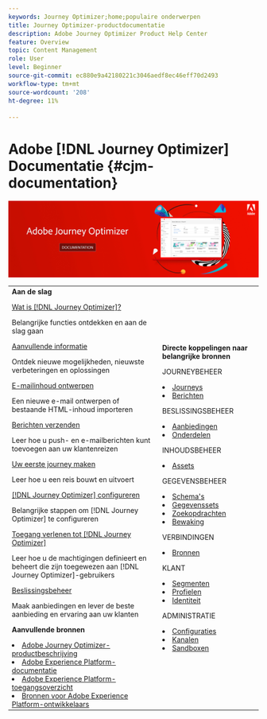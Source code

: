 ```yaml
---
keywords: Journey Optimizer;home;populaire onderwerpen
title: Journey Optimizer-productdocumentatie
description: Adobe Journey Optimizer Product Help Center
feature: Overview
topic: Content Management
role: User
level: Beginner
source-git-commit: ec880e9a42180221c3046aedf8ec46eff70d2493
workflow-type: tm+mt
source-wordcount: '208'
ht-degree: 11%

---
```


# Adobe [!DNL Journey Optimizer] Documentatie {#cjm-documentation}

![](using/assets/do-not-localize/banner-cjm.jpg)


<table style="table-layout:fixed">
<tr>
  <td>
    <div><strong>Aan de slag</strong>
    </div>
    <p>
    <em></em>
    <p>
    <div>
      <a href="using/get-started.md">Wat is [!DNL Journey Optimizer]?</a>
    </div>
    <p>Belangrijke functies ontdekken en aan de slag gaan
    <p>
    <div>
      <a href="using/release-notes.md">Aanvullende informatie</a>
    </div>
    <p>Ontdek nieuwe mogelijkheden, nieuwste verbeteringen en oplossingen
    <p>
    <div>
      <a href="using/design-emails.md">E-mailinhoud ontwerpen</a>
    </div>
    <p>
    Een nieuwe e-mail ontwerpen of bestaande HTML-inhoud importeren
    <p>
    <div>
      <a href="using/building-journeys/journeys-message.md">Berichten verzenden</a>
    </div>
    <p>Leer hoe u push- en e-mailberichten kunt toevoegen aan uw klantenreizen
    <p>
    <div>
    <a href="using/building-journeys/journeys-uc.md">Uw eerste journey maken</a>
    </div>
    <p>Leer hoe u een reis bouwt en uitvoert
    <p>
    <div>
    <a href="using/configuration/get-started-configuration.md">[!DNL Journey Optimizer] configureren</a>
    </div>
    <p>Belangrijke stappen om [!DNL Journey Optimizer] te configureren
    <p>
    <div>
    <a href="using/administration/permissions-overview.md">Toegang verlenen tot [!DNL Journey Optimizer]</a>
    </div>
    <p>Leer hoe u de machtigingen definieert en beheert die zijn toegewezen aan [!DNL Journey Optimizer]-gebruikers
    <p>
    <div>
    <a href="using/offers/get-started/starting-offer-decisioning.md">Beslissingsbeheer</a>
    </div>
    <p>Maak aanbiedingen en lever de beste aanbieding en ervaring aan uw klanten
    <p>
    <p>
    <div><strong>Aanvullende bronnen</strong>
    </div>
    <p>
    <p>
    <div>
    <li>
      <a href="https://helpx.adobe.com/legal/product-descriptions/adobe-journey-optimizer.html" target="_blank">Adobe Journey Optimizer-productbeschrijving</a>
    </li>
    </div>
    <div>
    <li>
      <a href="https://experienceleague.adobe.com/docs/experience-platform/landing/home.html" target="_blank">Adobe Experience Platform-documentatie</a>
    </li>
    </div>
      <div>
      <li>
      <a href="https://experienceleague.adobe.com/docs/experience-platform/access-control/home.html" target="_blank">Adobe Experience Platform-toegangsoverzicht</a>
    </li>
    </div>
      <div>
      <li>
      <a href="https://www.adobe.com/nl/experience-platform/documentation-and-developer-resources.html" target="_blank">Bronnen voor Adobe Experience Platform-ontwikkelaars</a>
    </li>
    </div>
  </td>
   <td>
   <div><strong>Directe koppelingen naar belangrijke bronnen</strong>
    </div>
    <p>
    <em></em>
    <p>
    <p>JOURNEYBEHEER</p>
    <li>
      <a href="using/building-journeys/journey-gs.md">Journeys</a>
    </li>
    <li>
      <a href="using/create-message.md">Berichten</a>
    </li>
    <p>
    <p>BESLISSINGSBEHEER</p>
    <li>
      <a href="using/offers/get-started/starting-offer-decisioning.md">Aanbiedingen</a>
    </li>
     <li>
      <a href="using/offers/offer-library/key-steps.md">Onderdelen</a>
    </li>
    <p>
    <p>INHOUDSBEHEER</p>
    <li>
      <a href="using/assets-essentials.md">Assets</a>
    </li>
    <p>
    <p>GEGEVENSBEHEER</p>
    <li>
      <a href="using/get-started-schemas.md">Schema's</a>
    </li>
     <li>
      <a href="using/get-started-datasets.md">Gegevenssets</a>
    </li>
        <li>
      <a href="using/get-started-queries.md">Zoekopdrachten</a>
    </li>
     <li>
      <a href="https://experienceleague.adobe.com/docs/experience-platform/ingestion/quality/monitor-data-ingestion.html" target="_blank">Bewaking</a>
    </li>
    <p>
    <p>VERBINDINGEN</p>
    <li>
      <a href="using/get-started-sources.md">Bronnen</a>
    </li>
    <p>
    <p>KLANT</p>
    <li>
      <a href="using/segment/about-segments.md">Segmenten</a>
    </li>
     <li>
      <a href="using/get-started-profiles.md">Profielen</a>
    </li>
    <li>
      <a href="using/get-started-identity.md">Identiteit</a>
    </li>
    <p>
    <p>ADMINISTRATIE</p>
    <li>
      <a href="using/configuration/about-data-sources-events-actions.md">Configuraties</a>
    </li>
    <li>
      <a href="using/configuration/get-started-configuration.md">Kanalen</a>
    </li>
     <li>
      <a href="using/administration/sandboxes.md">Sandboxen</a>
    </li>
  </td>
</tr>
</table>
